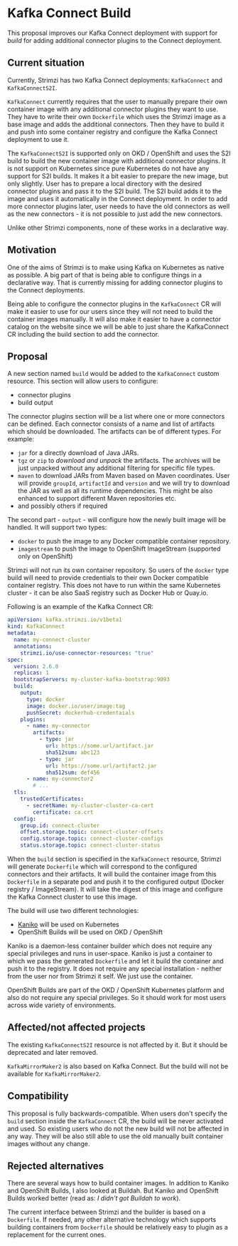 # Kafka Connect Build

This proposal improves our Kafka Connect deployment with support for _build_ for adding additional connector plugins to the Connect deployment.

## Current situation

Currently, Strimzi has two Kafka Connect deployments: `KafkaConnect` and `KafkaConnectS2I`. 

`KafkaConnect` currently requires that the user to manually prepare their own container image with any additional connector plugins they want to use.
They have to write their own `Dockerfile` which uses the Strimzi image as a base image and adds the additional connectors.
Then they have to build it and push into some container registry and configure the Kafka Connect deployment to use it.

The `KafkaConnectS2I` is supported only on OKD / OpenShift and uses the S2I build to build the new container image with additional connector plugins.
It is not support on Kubernetes since pure Kubernetes do not have any support for S2I builds.
It makes it a bit easier to prepare the new image, but only slightly.
User has to prepare a local directory with the desired connector plugins and pass it to the S2I build.
The S2I build adds it to the image and uses it automatically in the Connect deployment.
In order to add more connector plugins later, user needs to have the old connectors as well as the new connectors - it is not possible to just add the new connectors.

Unlike other Strimzi components, none of these works in a declarative way.

## Motivation

One of the aims of Strimzi is to make using Kafka on Kubernetes as native as possible.
A big part of that is being able to configure things in a declarative way.
That is currently missing for adding connector plugins to the Connect deployments.

Being able to configure the connector plugins in the `KafkaConnect` CR will make it easier to use for our users since they will not need to build the container images manually.
It will also make it easier to have a connector catalog on the website since we will be able to just share the KafkaConnect CR including the build section to add the connector.

## Proposal

A new section named `build` would be added to the `KafkaConnect` custom resource.
This section will allow users to configure:
* connector plugins
* build output

The connector plugins section will be a list where one or more connectors can be defined.
Each connector consists of a name and list of artifacts which should be downloaded.
The artifacts can be of different types.
For example:
* `jar` for a directly download of Java JARs. 
* `tgz` or `zip` to _download and unpack_ the artifacts. 
The archives will be just unpacked without any additional filtering for specific file types.
* `maven` to download JARs from Maven based on Maven coordinates. 
User will provide `groupId`, `artifactId` and `version` and we will try to download the JAR as well as all its runtime dependencies.
This might be also enhanced to support different Maven repositories etc.
* and possibly others if required

The second part - `output` - will configure how the newly built image will be handled.
It will support two types:
* `docker` to push the image to any Docker compatible container repository.
* `imagestream` to push the image to OpenShift ImageStream (supported only on OpenShift)

Strimzi will not run its own container repository.
So users of the `docker` type build will need to provide credentials to their own Docker compatible container registry.
This does not have to run within the same Kubernetes cluster - it can be also SaaS registry such as Docker Hub or Quay.io.

Following is an example of the Kafka Connect CR:

```yaml
apiVersion: kafka.strimzi.io/v1beta1
kind: KafkaConnect
metadata:
  name: my-connect-cluster
  annotations:
    strimzi.io/use-connector-resources: "true"
spec:
  version: 2.6.0
  replicas: 1
  bootstrapServers: my-cluster-kafka-bootstrap:9093
  build:
    output:
      type: docker
      image: docker.io/user/image:tag
      pushSecret: dockerhub-credentaials
    plugins:
      - name: my-connector
        artifacts:
          - type: jar
            url: https://some.url/artifact.jar
            sha512sum: abc123
          - type: jar
            url: https://some.url/artifact2.jar
            sha512sum: def456
      - name: my-connector2
        # ...
  tls:
    trustedCertificates:
      - secretName: my-cluster-cluster-ca-cert
        certificate: ca.crt
  config:
    group.id: connect-cluster
    offset.storage.topic: connect-cluster-offsets
    config.storage.topic: connect-cluster-configs
    status.storage.topic: connect-cluster-status
```

When the `build` section is specified in the `KafkaConnect` resource, Strimzi will generate `Dockerfile` which will correspond to the configured connectors and their artifacts.
It will build the container image from this `Dockerfile` in a separate pod and push it to the configured output (Docker registry / ImageStream).
It will take the digest of this image and configure the Kafka Connect cluster to use this image.

The build will use two different technologies:
* [Kaniko](https://github.com/GoogleContainerTools/kaniko) will be used on Kubernetes
* OpenShift Builds will be used on OKD / OpenShift 

Kaniko is a daemon-less container builder which does not require any special privileges and runs in user-space.
Kaniko is just a container to which we pass the generated `Dockerfile` and let it build the container and push it to the registry.
It does not require any special installation - neither from the user nor from Strimzi it self. 
We just use the container.

OpenShift Builds are part of the OKD / OpenShift Kubernetes platform and also do not require any special privileges.
So it should work for most users across wide variety of environments.

## Affected/not affected projects

The existing `KafkaConnectS2I` resource is not affected by it.
But it should be deprecated and later removed.

`KafkaMirrorMaker2` is also based on Kafka Connect.
But the build will not be available for `KafkaMirrorMaker2`.

## Compatibility

This proposal is fully backwards-compatible.
When users don't specify the `build` section inside the `KafkaConnect` CR, the build will be never activated and used.
So existing users who do not the new build will not be affected in any way.
They will be also still able to use the old manually built container images without any change.

## Rejected alternatives

There are several ways how to build container images.
In addition to Kaniko and OpenShift Builds, I also looked at Buildah.
But Kaniko and OpenShift Builds worked better (read as: _I didn't got Buildah to work_).

The current interface between Strimzi and the builder is based on a `Dockerfile`.
If needed, any other alternative technology which supports building containers from `Dockerfile` should be relatively easy to plugin as a replacement for the current ones.
